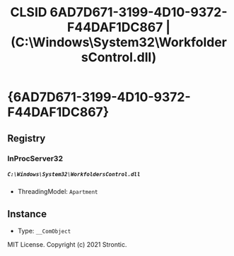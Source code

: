 ﻿---
title: "CLSID 6AD7D671-3199-4D10-9372-F44DAF1DC867 | (C:\\Windows\\System32\\WorkfoldersControl.dll)"
excerpt: What is COM-Object CLSID 6AD7D671-3199-4D10-9372-F44DAF1DC867?
---

# {6AD7D671-3199-4D10-9372-F44DAF1DC867}


## Registry


### InProcServer32

##### `C:\Windows\System32\WorkfoldersControl.dll`
* ThreadingModel: `Apartment`

## Instance

* Type: `__ComObject`

MIT License. Copyright (c) 2021 Strontic.


